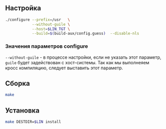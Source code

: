 <!-- Этот шаблон  можно использовавть для инструкции по сборке пакета. Каркас. -->

<package-info :package="package" showsbu></package-info>

<script>
		new Vue({
		el: '#main',
		data: { package: {} },
		mounted: function () {
				this.getPackage('make');
		},
		methods: {
			getPackage: function(name) {
					getPackage(name)
					.then(response => this.package = response);
			},
		}
  })
</script>

## Настройка
```bash
./configure --prefix=/usr   \
            --without-guile \
            --host=$LIN_TGT \
            --build=$(build-aux/config.guess)  --disable-nls  
```

### Значения параметров configure
``--without-guile`` - в процессе настройки, если не указать этот параметр, ``guile`` будет задействован с хост-системы. Так как мы выполнеяем кросс компиляцию, следует выставить этот параметр.

## Сборка
```bash
make
```

## Установка
```bash
make DESTDIR=$LIN install
```
